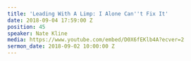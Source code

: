 ```yaml
---
title: 'Leading With A Limp: I Alone Can''t Fix It'
date: 2018-09-04 17:59:00 Z
position: 45
speaker: Nate Kline
media: https://www.youtube.com/embed/D0X6fEKlb4A?ecver=2
sermon_date: 2018-09-02 10:00:00 Z
---
```


